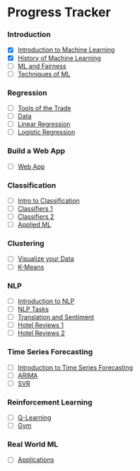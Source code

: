 # Progress Tracker

### Introduction
  - [x] [Introduction to Machine Learning](../1-Introduction/1-intro-to-ML/README.md)
  - [x] [History of Machine Learning](../1-Introduction/2-history-of-ML/README.md)
  - [ ] [ML and Fairness](../1-Introduction/3-fairness/README.md)
  - [ ] [Techniques of ML](../1-Introduction/4-techniques-of-ML/README.md)

### Regression
  - [ ] [Tools of the Trade](../2-Regression/1-Tools/README.md)
  - [ ] [Data](../2-Regression/2-Data/README.md)
  - [ ] [Linear Regression](../2-Regression/3-Linear/README.md)
  - [ ] [Logistic Regression](../2-Regression/4-Logistic/README.md)

### Build a Web App
  - [ ] [Web App](../3-Web-App/1-Web-App/README.md)

### Classification
  - [ ] [Intro to Classification](../4-Classification/1-Introduction/README.md)
  - [ ] [Classifiers 1](../4-Classification/2-Classifiers-1/README.md)
  - [ ] [Classifiers 2](../4-Classification/3-Classifiers-2/README.md)
  - [ ] [Applied ML](../4-Classification/4-Applied/README.md)

### Clustering
  - [ ] [Visualize your Data](../5-Clustering/1-Visualize/README.md)
  - [ ] [K-Means](../5-Clustering/2-K-Means/README.md)

### NLP
  - [ ] [Introduction to NLP](../6-NLP/1-Introduction-to-NLP/README.md)
  - [ ] [NLP Tasks](../6-NLP/2-Tasks/README.md)
  - [ ] [Translation and Sentiment](../6-NLP/3-Translation-Sentiment/README.md)
  - [ ] [Hotel Reviews 1](../6-NLP/4-Hotel-Reviews-1/README.md)
  - [ ] [Hotel Reviews 2](../6-NLP/5-Hotel-Reviews-2/README.md)

### Time Series Forecasting
  - [ ] [Introduction to Time Series Forecasting](../7-TimeSeries/1-Introduction/README.md)
  - [ ] [ARIMA](../7-TimeSeries/2-ARIMA/README.md)
  - [ ] [SVR](../7-TimeSeries/3-SVR/README.md)

### Reinforcement Learning
  - [ ] [Q-Learning](../8-Reinforcement/1-QLearning/README.md)
  - [ ] [Gym](../8-Reinforcement/2-Gym/README.md)

### Real World ML
  - [ ] [Applications](../9-Real-World/1-Applications/README.md)